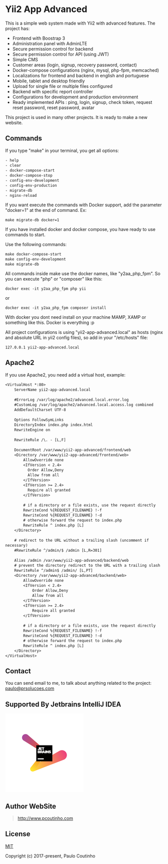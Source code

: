 # Yii2 App Advanced

This is a simple web system made with Yii2 with advanced features. The project has:
 
- Frontend with Boostrap 3
- Administration panel with AdminLTE
- Secure permission control for backend
- Secure permission control for API (using JWT)
- Simple CMS
- Customer areas (login, signup, recovery password, contact)
- Docker-compose configurations (nginx, mysql, php-fpm, memcached)
- Localizations for frontend and backend in english and portuguese
- Mobile, tablet and desktop friendly
- Upload for single file or multiple files configured
- Backend with specific report controller
- Configurations for development and production environment
- Ready implemented APIs : ping, login, signup, check token, request reset password, reset password, avatar  

This project is used in many other projects. It is ready to make a new website.

## Commands

If you type "make" in your terminal, you get all options:

```
- help
- clear
- docker-compose-start
- docker-compose-stop
- config-env-development
- config-env-production
- migrate-db
- nginx-reload
```

If you want execute the commands with Docker support, add the parameter "docker=1" at the end of command. Ex:  
```
make migrate-db docker=1
```

If you have installed docker and docker compose, you have ready to use commands to start.

Use the following commands:

```
make docker-compose-start
make config-env-development
make migrate-db
```

All commands inside make use the docker names, like "y2aa_php_fpm". So you can execute "php" or "composer" like this:

```
docker exec -it y2aa_php_fpm php yii
``` 

or 

```
docker exec -it y2aa_php_fpm composer install
``` 

With docker you dont need install on your machine MAMP, XAMP or something like this. Docker is everything :p

All project configurations is using "yii2-app-advanced.local" as hosts (nginx and absolute URL in yii2 config files), so add in your "/etc/hosts" file:

```
127.0.0.1 yii2-app-advanced.local
```

## Apache2

If you use Apache2, you need add a virtual host, example:

```
<VirtualHost *:80>
    ServerName yii2-app-advanced.local

    #ErrorLog /var/log/apache2/advanced.local.error.log
    #CustomLog /var/log/apache2/advanced.local.access.log combined
    AddDefaultCharset UTF-8

    Options FollowSymLinks
    DirectoryIndex index.php index.html
    RewriteEngine on

    RewriteRule /\. - [L,F]

    DocumentRoot /var/www/yii2-app-advanced/frontend/web
    <Directory /var/www/yii2-app-advanced/frontend/web>
        AllowOverride none
        <IfVersion < 2.4>
          Order Allow,Deny
          Allow from all
        </IfVersion>
        <IfVersion >= 2.4>
          Require all granted
        </IfVersion>

        # if a directory or a file exists, use the request directly
        RewriteCond %{REQUEST_FILENAME} !-f
        RewriteCond %{REQUEST_FILENAME} !-d
        # otherwise forward the request to index.php
        RewriteRule ^ index.php [L]
    </Directory>

    # redirect to the URL without a trailing slash (uncomment if necessary)
    #RewriteRule ^/admin/$ /admin [L,R=301]

    Alias /admin /var/www/yii2-app-advanced/backend/web
    # prevent the directory redirect to the URL with a trailing slash
    RewriteRule ^/admin$ /admin/ [L,PT]
    <Directory /var/www/yii2-app-advanced/backend/web>
        AllowOverride none
        <IfVersion < 2.4>
            Order Allow,Deny
            Allow from all
        </IfVersion>
        <IfVersion >= 2.4>
            Require all granted
        </IfVersion>

        # if a directory or a file exists, use the request directly
        RewriteCond %{REQUEST_FILENAME} !-f
        RewriteCond %{REQUEST_FILENAME} !-d
        # otherwise forward the request to index.php
        RewriteRule ^ index.php [L]
    </Directory>
</VirtualHost>
```

## Contact

You can send email to me, to talk about anything related to the project:  
[paulo@prsolucoes.com](paulo@prsolucoes.com)

## Supported By Jetbrains IntelliJ IDEA

![Supported By Jetbrains IntelliJ IDEA](extras/images/jetbrains-logo.png "Supported By Jetbrains IntelliJ IDEA")

## Author WebSite

> http://www.pcoutinho.com

## License

[MIT](http://opensource.org/licenses/MIT)

Copyright (c) 2017-present, Paulo Coutinho